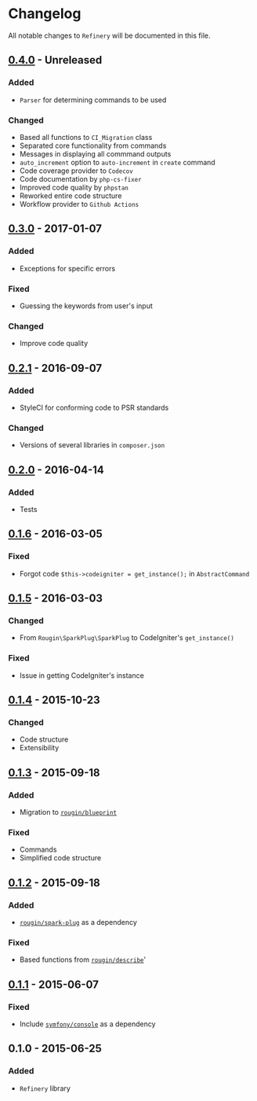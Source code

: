 # Changelog

All notable changes to `Refinery` will be documented in this file.

## [0.4.0](https://github.com/rougin/refinery/compare/v0.3.0...v0.4.0) - Unreleased

### Added
- `Parser` for determining commands to be used

### Changed
- Based all functions to `CI_Migration` class
- Separated core functionality from commands
- Messages in displaying all commmand outputs
- `auto_increment` option to `auto-increment` in `create` command
- Code coverage provider to `Codecov`
- Code documentation by `php-cs-fixer`
- Improved code quality by `phpstan`
- Reworked entire code structure
- Workflow provider to `Github Actions`

## [0.3.0](https://github.com/rougin/refinery/compare/v0.2.1...v0.3.0) - 2017-01-07

### Added
- Exceptions for specific errors

### Fixed
- Guessing the keywords from user's input

### Changed
- Improve code quality

## [0.2.1](https://github.com/rougin/refinery/compare/v0.2.0...v0.2.1) - 2016-09-07

### Added
- StyleCI for conforming code to PSR standards

### Changed
- Versions of several libraries in `composer.json`

## [0.2.0](https://github.com/rougin/refinery/compare/v0.1.6...v0.2.0) - 2016-04-14

### Added
- Tests

## [0.1.6](https://github.com/rougin/refinery/compare/v0.1.5...v0.1.6) - 2016-03-05

### Fixed
- Forgot code `$this->codeigniter = get_instance();` in `AbstractCommand`

## [0.1.5](https://github.com/rougin/refinery/compare/v0.1.4...v0.1.5) - 2016-03-03

### Changed
- From `Rougin\SparkPlug\SparkPlug` to CodeIgniter's `get_instance()`

### Fixed
- Issue in getting CodeIgniter's instance

## [0.1.4](https://github.com/rougin/refinery/compare/v0.1.3...v0.1.4) - 2015-10-23

### Changed
- Code structure
- Extensibility

## [0.1.3](https://github.com/rougin/refinery/compare/v0.1.2...v0.1.3) - 2015-09-18

### Added
- Migration to [`rougin/blueprint`](https://github.com/rougin/blueprint)

### Fixed
- Commands
- Simplified code structure

## [0.1.2](https://github.com/rougin/refinery/compare/v0.1.1...v0.1.2) - 2015-09-18

### Added
- [`rougin/spark-plug`](https://github.com/rougin/spark-plug) as a dependency

### Fixed
- Based functions from [`rougin/describe`](https://github.com/rougin/describe)'

## [0.1.1](https://github.com/rougin/refinery/compare/v0.1.0...v0.1.1) - 2015-06-07

### Fixed
- Include [`symfony/console`](http://symfony.com/doc/current/components/console/introduction.html) as a dependency

## 0.1.0 - 2015-06-25

### Added
- `Refinery` library